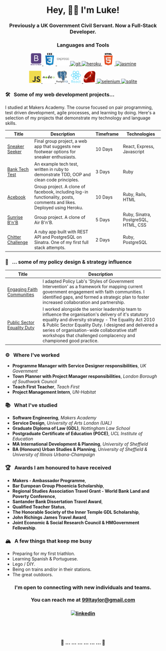 <h1 align="center">Hey, 👋🏽 I'm Luke!</h1>

<h3 align="center">Previously a UK Government Civil Servant. Now a Full-Stack Developer. </h3>


<h3 align="center">Languages and Tools</h3>
<p align="center"> <a href="https://getbootstrap.com" target="_blank"> <img src="https://raw.githubusercontent.com/devicons/devicon/master/icons/bootstrap/bootstrap-plain-wordmark.svg" alt="bootstrap" width="40" height="40"/> </a> <a href="https://www.w3schools.com/css/" target="_blank"> <img src="https://raw.githubusercontent.com/devicons/devicon/master/icons/css3/css3-original-wordmark.svg" alt="css3" width="40" height="40"/> </a> <a href="https://expressjs.com" target="_blank"> <img src="https://raw.githubusercontent.com/devicons/devicon/master/icons/express/express-original-wordmark.svg" alt="express" width="40" height="40"/> </a> <a href="https://git-scm.com/" target="_blank"> <img src="https://www.vectorlogo.zone/logos/git-scm/git-scm-icon.svg" alt="git" width="40" height="40"/> </a> <a href="https://heroku.com" target="_blank"> <img src="https://www.vectorlogo.zone/logos/heroku/heroku-icon.svg" alt="heroku" width="40" height="40"/> </a> <a href="https://www.w3.org/html/" target="_blank"> <img src="https://raw.githubusercontent.com/devicons/devicon/master/icons/html5/html5-original-wordmark.svg" alt="html5" width="40" height="40"/> </a> <a href="https://jasmine.github.io/" target="_blank"> <img src="https://www.vectorlogo.zone/logos/jasmine/jasmine-icon.svg" alt="jasmine" width="40" height="40"/> </a> </p>

<p align="center"> <a href="https://developer.mozilla.org/en-US/docs/Web/JavaScript" target="_blank"> <img src="https://raw.githubusercontent.com/devicons/devicon/master/icons/javascript/javascript-original.svg" alt="javascript" width="40" height="40"/> </a> <a href="https://nodejs.org" target="_blank"> <img src="https://raw.githubusercontent.com/devicons/devicon/master/icons/nodejs/nodejs-original-wordmark.svg" alt="nodejs" width="40" height="40"/> </a> <a href="https://www.postgresql.org" target="_blank"> <img src="https://raw.githubusercontent.com/devicons/devicon/master/icons/postgresql/postgresql-original-wordmark.svg" alt="postgresql" width="40" height="40"/> </a> <a href="https://reactjs.org/" target="_blank"> <img src="https://raw.githubusercontent.com/devicons/devicon/master/icons/react/react-original-wordmark.svg" alt="react" width="40" height="40"/> </a>  <a href="https://www.ruby-lang.org/en/" target="_blank"> <img src="https://raw.githubusercontent.com/devicons/devicon/master/icons/ruby/ruby-original.svg" alt="ruby" width="40" height="40"/> </a> <a href="https://www.selenium.dev" target="_blank"> <img src="https://raw.githubusercontent.com/detain/svg-logos/780f25886640cef088af994181646db2f6b1a3f8/svg/selenium-logo.svg" alt="selenium" width="40" height="40"/> </a> <a href="https://www.sqlite.org/" target="_blank"> <img src="https://www.vectorlogo.zone/logos/sqlite/sqlite-icon.svg" alt="sqlite" width="40" height="40"/> </a> </p>

### 🛠 &nbsp; Some of my web development projects...

I studied at Makers Academy. The course focused on pair programming, test driven development, agile processes, and learning by doing. Here's a selection of my projects that demonstrate my technology and language skills.

| Title    | Description |Timeframe| Technologies|
| -------- | --------|--------| -------- |
|[Sneaker Seeker][1]|Final group project, a web app that suggests new footwear options for sneaker enthusiasts.|10 Days|React, Express, Javascript|
|[Bank Tech Test][2]|An example tech test, written in ruby to demonstrate TDD, OOP and clean code principles.|3 Days|Ruby|
| [Acebook][3]|Group project. A clone of facebook, including log-in functionality, posts, comments and likes. Deployed using Heroku.|10 Days|Ruby, Rails, HTML|
| [Sunrise B'n'B][4]|Group project. A clone of Air B'n'B.|5 Days|Ruby, Sinatra, PostgreSQL, HTML, CSS|
| [Chitter Challenge][5]| A ruby app built with REST API and PostgreSQL on Sinatra. One of my first full stack attempts.|2 Days| Ruby, PostgreSQL|

[1]:https://github.com/InfobyAdrienne/Test-React-Express
[2]:https://github.com/99ltaylor/bank-tech-test
[3]:https://github.com/99ltaylor/acebook-all-css-no-style
[4]:https://github.com/Ifrahhssn/makersbnb-sunrise-collective
[5]:https://github.com/99ltaylor/chitter-challenge


### 🎨 &nbsp; ... some of my policy design & strategy influence

| Title    | Description |
| -------- | --------|
|[Engaging Faith Communities][6]|I adapted Policy Lab's 'Styles of Government Intervention' as a framework for mapping current government engagement with faith communities. I identified gaps, and formed a  strategic plan to foster increased collaboration and partnership.|
|[Public Sector Equality Duty][7]|I worked alongside the senior leadership team to influence the organisation's delivery of it's statutory equality and diversity strategy - The Equality Act 2010 & Public Sector Equality Duty. I designed and delivered a series of organisation-wide collaborative staff workshops that challenged complacency and championed good practice.|

[6]:https://99ltaylor.github.io/portfolio/#engaging_faith_communities
[7]:https://99ltaylor.github.io/portfolio/#public_sector_equality_duty

### ⚙️ &nbsp; Where I've worked

 * <strong>Programme Manager with Service Designer responsibilities</strong>, <em>UK Government</em>
  * <strong>Town Planner with Project Manager responsibilities</strong>, <em>London Borough of Southwark Council​</em>
  * <strong>Teach First Teacher</strong>, <em>Teach First</em>
  * <strong>Project Management Intern</strong>, <em>UN-Habitat</em>

### 📚 &nbsp; What I've studied

 * <strong>Software Engineering</strong>, <em>Makers Academy</em>
 * <strong>Service Design</strong>, <em>University of Arts London (UAL)</em>
 * <strong>Graduate Diploma of Law (GDL)</strong>, <em>Nottingham Law School</em>
 * <strong>Postgraduate Certificate of Education (PGCE)</strong>, <em>UCL Institute of Education</em>
 * <strong>MA International Development & Planning</strong>, <em>University of Sheffield</em>
 * <strong>BA (Honours) Urban Studies & Planning</strong>, <em>University of Sheffield & University of Illinois Urbana-Champaign</em>


### 🏆 &nbsp; Awards I am honoured to have received

 * <strong>Makers - Ambassador Programme</strong>,
 * <strong>Bar European Group Phoenicia Scholarship</strong>,
 * <strong>Regional Studies Association Travel Grant - World Bank Land and Poverty Conference</strong>,
 * <strong>Santander Bank Dissertation Travel Award</strong>,
 * <strong>Qualified Teacher Status</strong>,
 * <strong>The Honorable Society of the Inner Temple GDL Scholarship</strong>,
 * <strong>John Richings James Travel Award</strong>,
 * <strong>Joint Economic & Social Research Council & HMGovernment Fellowship</strong>.
 
### 🏔 &nbsp; A few things that keep me busy
* Preparing for my first triathlon.
* Learning Spanish & Portuguese.
* Lego / DIY.
* Being on trains and/or in their stations.
* The great outdoors.

<h3 align="center"> I'm open to connecting with new individuals and teams.<br><br>
You can reach me at <a href="mailto:99ltaylor@gmail.com">99ltaylor@gmail.com</a></h3>
<h3 align="center"><a href="https://www.linkedin.com/in/lukeojtaylor" target="blank"><img align="center" src="https://cdn.jsdelivr.net/npm/simple-icons@3.0.1/icons/linkedin.svg" alt="linkedin" height="30" width="40" /></a></h3>
<br><br>
<h3 align="center"> 🐛    ...   ...   ...   ...   ...   ...   🦋  </h3>
